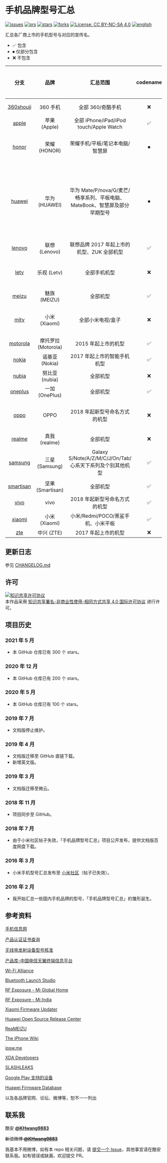 # 手机品牌型号汇总

[![issues](https://img.shields.io/github/issues/KHwang9883/MobileModels?color=green)](https://github.com/KHwang9883/MobileModels/issues)
[![prs](https://img.shields.io/badge/PRs-welcome-brightgreen.svg)](https://github.com/KHwang9883/MobileModels/pulls)
[![stars](https://img.shields.io/github/stars/KHwang9883/MobileModels.svg?color=yellow)](https://github.com/KHwang9883/MobileModels)
[![forks](https://img.shields.io/github/forks/KHwang9883/MobileModels.svg?color=orange)](https://github.com/KHwang9883/MobileModels)
[![License: CC BY-NC-SA 4.0](https://img.shields.io/badge/License-CC%20BY--NC--SA%204.0-lightgrey.svg)](https://creativecommons.org/licenses/by-nc-sa/4.0/)
[![english](https://img.shields.io/badge/-English-blue.svg)](README_en.md)

汇总各厂商上市的手机型号与对应的宣传名。

- ✅ 包含
- ⏹ 仅部分包含
- ❌ 不包含

| 分支 | 品牌 | 汇总范围 | codename | 国际机型 | 备注 |
| :-: | :-: | :-: | :-: | :-: | :-: |
| [360shouji](brands/360shouji.md) | 360 手机 | 全部 360/奇酷手机 | ❌ | ❌ | 已停更 |
| [apple](brands/apple.md) | 苹果 (Apple) | 全部 iPhone/iPad/iPod touch/Apple Watch | ✅ | ✅ | -- |
| [honor](brands/honor.md) | 荣耀 (HONOR) | 荣耀手机/平板/笔记本电脑/智慧屏 | ⏹ | ⏹ | [国际机型单独汇总](brands/honor_global_en.md) |
| [huawei](brands/huawei.md) | 华为 (HUAWEI) | 华为 Mate/P/nova/G/麦芒/畅享系列、平板电脑、MateBook、智慧屏及部分早期型号 | ⏹ | ⏹ | [国际机型单独汇总](brands/huawei_global_en.md)；[其他早期型号参阅此处](misc/early-huawei-models.md) |
| [lenovo](brands/lenovo.md) | 联想 (Lenovo) | 联想品牌 2017 年起上市的机型、ZUK 全部机型 | ✅ | ❌ | -- |
| [letv](brands/letv.md) | 乐视 (Letv) | 全部手机机型 | ❌ | ❌ | 不包含电视产品 |
| [meizu](brands/meizu.md) | 魅族 (MEIZU) | 全部机型 | ✅ | ✅ | -- |
| [mitv](brands/mitv.md) | 小米 (Xiaomi) | 全部小米电视/盒子 | ❌ | ✅ | [国际机型单独汇总](brands/mitv_global_en.md) |
| [motorola](brands/motorola.md) | 摩托罗拉 (Motorola) | 2015 年起上市的机型 | ✅ | ❌ | -- |
| [nokia](brands/nokia.md) | 诺基亚 (Nokia) | 2017 年起上市的智能手机机型 | ✅ | ❌ | -- |
| [nubia](brands/nubia.md) | 努比亚 (nubia) | 全部机型 | ❌ | ❌ | -- |
| [oneplus](brands/oneplus.md) | 一加 (OnePlus) | 全部机型 | ✅ | ✅ | -- |
| [oppo](brands/oppo.md) | OPPO | 2018 年起新型号命名方式的机型 | ❌ | ⏹ | [国际机型单独汇总](brands/oppo_global_en.md) |
| [realme](brands/realme.md) | 真我 (realme) | 全部机型 | ❌ | ✅ | -- |
| [samsung](brands/samsung.md) | 三星 (Samsung) | Galaxy S/Note/A/Z/M/C/J/On/Tab/心系天下系列及个别其他机型 | ✅ | ❌ | [早期型号参阅此处](misc/early-samsung-models.md) |
| [smartisan](brands/smartisan.md) | 坚果 (Smartisan) | 全部机型 | ✅ | ❌ | -- |
| [vivo](brands/vivo.md) | vivo | 2018 年起新型号命名方式的机型 | ✅ | ❌ | -- |
| [xiaomi](brands/xiaomi.md) | 小米 (Xiaomi) | 小米/Redmi/POCO/黑鲨手机、小米平板 | ✅ | ✅ | -- |
| [zte](brands/zte.md) | 中兴 (ZTE) | 2017 年起上市的机型 | ❌ | ❌ | -- |

## 更新日志

参见 [CHANGELOG.md](CHANGELOG.md)

## 许可

<a rel="license" href="https://creativecommons.org/licenses/by-nc-sa/4.0/"><img alt="知识共享许可协议" style="border-width:0" src="https://i.creativecommons.org/l/by-nc-sa/4.0/88x31.png" /></a><br />本作品采用 <a rel="license" href="https://creativecommons.org/licenses/by-nc-sa/4.0/">知识共享署名-非商业性使用-相同方式共享 4.0 国际许可协议</a> 进行许可。

## 项目历史

### 2021 年 5 月

- 本 GitHub 仓库已有 300 个 stars。

### 2020 年 12 月

- 本 GitHub 仓库已有 200 个 stars。

### 2020 年 5 月

- 本 GitHub 仓库已有 100 个 stars。

### 2019 年 7 月

- 文档版停止维护。

### 2019 年 4 月

- 文档版迁移至 GitHub 直链下载。
- 新增英文版。

### 2019 年 3 月

- 文档版迁移至微云。

### 2018 年 11 月

- 项目同步至 GitHub。

### 2018 年 7 月

- 由于小米社区帖子失效，「手机品牌型号汇总」项目公开发布，提供文档版百度网盘下载。

### 2016 年 3 月

- 小米手机型号汇总发布至 [小米社区](http://bbs.xiaomi.cn/t-12641411)（帖子已失效）。

### 2016 年 2 月

- 我开始汇总一些国内手机品牌的型号，「手机品牌型号汇总」的雏形诞生。

## 参考资料

[手机信息网](http://shouji.tenaa.com.cn)

[产品认证证书查询](http://webdata.cqccms.com.cn/webdata/query/CCCCerti.do)

[无线电发射设备型号核准](https://ythzxfw.miit.gov.cn/resultQuery)

[产品库-中国电信天翼终端信息平台](http://surfing.tydevice.com/pud_phone.do)

[Wi-Fi Alliance](https://www.wi-fi.org)

[Bluetooth Launch Studio](https://launchstudio.bluetooth.com/Listings/Search)

[RF Exposure - Mi Global Home](http://www.mi.com/global/certification/rfexposure/)

[RF Exposure - Mi India](http://www.mi.com/in/certification/rfexposure/)

[Xiaomi Firmware Updater](https://xiaomifirmwareupdater.com/)

[Huawei Open Source Release Center](https://consumer.huawei.com/en/opensource/)

[ReaMEIZU](https://reameizu.com/)

[The iPhone Wiki](https://www.theiphonewiki.com)

[ipsw.me](https://ipsw.me)

[XDA Developers](https://www.xda-developers.com)

[SLASHLEAKS](http://www.slashleaks.com)

[Google Play 支持的设备](http://storage.googleapis.com/play_public/supported_devices.html)

[Huawei Firmware Database](https://pro-teammt.ru/en/online-firmware-database-ru/)

以及各品牌官网、论坛、微博等，恕不一一列出

## 联系我

酷安 **[@KHwang9883](http://www.coolapk.com/u/497671)**

~~新浪微博 **[@KHwang9883](https://weibo.com/huangyf9883)**~~

我基本不用微博，如有本 repo 相关问题，请 [提交一个 Issue](https://github.com/KHwang9883/MobileModels/issues)，其他事宜请在酷安联系我。如有错误或缺漏，欢迎提交 PR。
